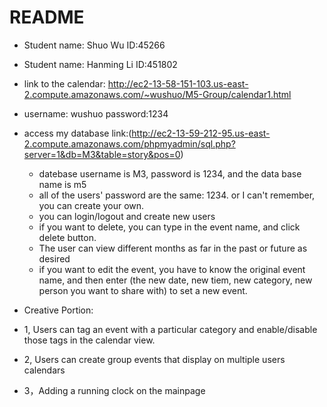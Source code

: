 # README #


-	Student name: Shuo Wu ID:45266
-	Student name: Hanming Li ID:451802

-	link to the calendar: http://ec2-13-58-151-103.us-east-2.compute.amazonaws.com/~wushuo/M5-Group/calendar1.html

- 	username: wushuo password:1234
- access my database link:(http://ec2-13-59-212-95.us-east-2.compute.amazonaws.com/phpmyadmin/sql.php?server=1&db=M3&table=story&pos=0)
  - datebase username is M3, password is 1234, and the data base name is m5
  - all of the users' password are the same: 1234. or I can't remember, you can create your own.
  - you can login/logout and create new users
  - if you want to delete, you can type in the event name, and click delete button.
  - The user can view different months as far in the past or future as desired
  - if you want to edit the event, you have to know the original event name, and then enter (the new date, new tiem, new category, new person you want to share with) to set a new event. 
 - Creative Portion: 
  - 1, Users can tag an event with a particular category and enable/disable those tags in the calendar view. 
  -	2, Users can create group events that display on multiple users calendars 
  - 3，Adding a running clock on the mainpage


